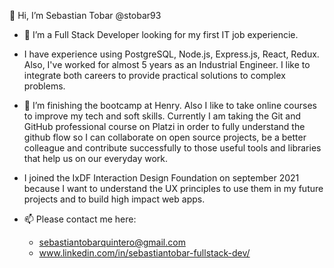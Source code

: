 
👋 Hi, I’m Sebastian Tobar @stobar93

+ 👀 I’m a Full Stack Developer looking for my first IT job experiencie.
+ I have experience using PostgreSQL, Node.js, Express.js, React, Redux. 
Also, I've worked for almost 5 years as an Industrial Engineer. I like to integrate both careers to provide practical solutions to complex problems.

+ 🌱 I’m finishing the bootcamp at Henry. Also I like to take online courses to improve my tech and soft skills.
Currently I am taking the Git and GitHub professional course on Platzi in order to fully understand the github flow so I can 
collaborate on open source projects, be a better colleague and contribute successfully to those useful tools and libraries that help us on our everyday work.

+ I joined the IxDF Interaction Design Foundation on september 2021 because I want to understand the UX principles to use them
in my future projects and to build high impact web apps.

+ 📫 Please contact me here:
  + sebastiantobarquintero@gmail.com
  + www.linkedin.com/in/sebastiantobar-fullstack-dev/


<!---
stobar93/stobar93 is a ✨ special ✨ repository because its `README.md` (this file) appears on your GitHub profile.
You can click the Preview link to take a look at your changes.
--->

